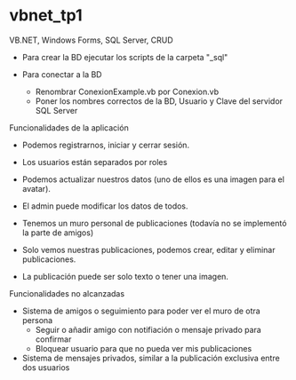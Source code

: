 # vbnet_tp1
VB.NET, Windows Forms, SQL Server, CRUD

- Para crear la BD ejecutar los scripts de la carpeta "_sql"

- Para conectar a la BD
	- Renombrar ConexionExample.vb por Conexion.vb
	- Poner los nombres correctos de la BD, Usuario y Clave del servidor SQL Server

Funcionalidades de la aplicación
- Podemos registrarnos, iniciar y cerrar sesión.
- Los usuarios están separados por roles
- Podemos actualizar nuestros datos (uno de ellos es una imagen para el avatar).
- El admin puede modificar los datos de todos.

- Tenemos un muro personal de publicaciones (todavía no se implementó la parte de amigos)
- Solo vemos nuestras publicaciones, podemos crear, editar y eliminar publicaciones.
- La publicación puede ser solo texto o tener una imagen.

Funcionalidades no alcanzadas
- Sistema de amigos o seguimiento para poder ver el muro de otra persona
	- Seguir o añadir amigo con notifiación o mensaje privado para confirmar
	- Bloquear usuario para que no pueda ver mis publicaciones
- Sistema de mensajes privados, similar a la publicación exclusiva entre dos usuarios
